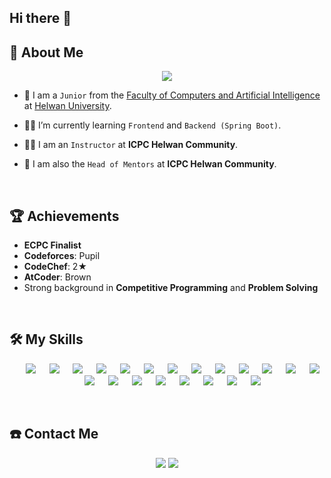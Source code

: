 ## Hi there 👋  

## 🌟 About Me
<p align="center">
    <a href="https://git.io/typing-svg"><img
            src="https://readme-typing-svg.demolab.com?font=Fira+Code&weight=900&size=25&pause=1000&center=true&vCenter=true&random=true&width=600&height=100&lines=Computer+Science+Student;Competitive+Programmer;Software+Engineer;Instructor;Head+of+Mentors+at+ICPC+Helwan+Community"/></a>
</p>

- 🏫 I am a `Junior` from the [Faculty of Computers and Artificial Intelligence](https://www.helwan.edu.eg/en/faculty-of-computers-and-artificial-intelligence/) at [Helwan University](https://www.helwan.edu.eg/).  

- 👨‍🎓 I’m currently learning `Frontend` and `Backend (Spring Boot)`.  

- 👨‍🏫 I am an `Instructor` at **ICPC Helwan Community**.  

- 🚀 I am also the `Head of Mentors` at **ICPC Helwan Community**.  

<br>

## 🏆 Achievements  
- **ECPC Finalist**  
- **Codeforces**: Pupil  
- **CodeChef**: 2★  
- **AtCoder**: Brown  
- Strong background in **Competitive Programming** and **Problem Solving**  

<br>

## 🛠️ My Skills
<p align="center">
    &emsp;
    <img src="https://img.shields.io/badge/C%20-%232370ED.svg?style=for-the-badge&logo=c&logoColor=white">
    &emsp;
    <img src="https://img.shields.io/badge/C++%20-%2300599C.svg?style=for-the-badge&logo=c%2B%2B&logoColor=white">
    &emsp;
    <img src="https://img.shields.io/badge/Python%20-%2314354C.svg?style=for-the-badge&logo=python&logoColor=white">
    &emsp;
    <img src="https://img.shields.io/badge/Java-%23ED8B00.svg?style=for-the-badge&logo=openjdk&logoColor=white">
    &emsp;
    <img src="https://img.shields.io/badge/JavaScript-F7DF1E?style=for-the-badge&logo=javascript&logoColor=black">
    &emsp;
    <img src="https://img.shields.io/badge/HTML5%20-%23E34F26.svg?style=for-the-badge&logo=html5&logoColor=white">
    &emsp;
    <img src="https://img.shields.io/badge/CSS%20-%231572B6.svg?style=for-the-badge&logo=css3&logoColor=white">
    &emsp;
    <img src="https://img.shields.io/badge/Tailwind_CSS-38B2AC?style=for-the-badge&logo=tailwind-css&logoColor=white">
    &emsp;
    <img src="https://img.shields.io/badge/Spring%20Boot-%236DB33F.svg?style=for-the-badge&logo=spring&logoColor=white">
    &emsp;
    <img src="https://img.shields.io/badge/Postman-FF6C37?style=for-the-badge&logo=postman&logoColor=white">
    &emsp;
    <img src="https://img.shields.io/badge/MySQL-%234479A1.svg?style=for-the-badge&logo=mysql&logoColor=white">
    &emsp;
    <img src="https://img.shields.io/badge/Git%20-%23F05033.svg?style=for-the-badge&logo=git&logoColor=white">
    &emsp;
    <img src="https://img.shields.io/badge/github-%23181717.svg?style=for-the-badge&logo=github&logoColor=white">
    &emsp;
    <img src="https://img.shields.io/badge/Visual%20Studio%20Code-0078d7.svg?style=for-the-badge&logo=visual-studio-code&logoColor=white">
    &emsp;
    <img src="https://img.shields.io/badge/jetbrains-%23000000.svg?style=for-the-badge&logo=jetbrains&logoColor=white">
    &emsp;
    <img src="https://img.shields.io/badge/problem%20solving-%23000000.svg?style=for-the-badge&logo=codeforces&logoColor=white">
    &emsp;
    <img src="https://img.shields.io/badge/PHP-%237A4E9D.svg?style=for-the-badge&logo=php&logoColor=white">
    &emsp;
    <img src="https://img.shields.io/badge/Linux-%2326CC42.svg?style=for-the-badge&logo=linux&logoColor=white">
    &emsp;
    <img src="https://img.shields.io/badge/Windows-0078D6?style=for-the-badge&logo=windows&logoColor=white">
    &emsp;
    <a href="https://codeforces.com/profile/mahmoud_aziz"><img src="https://img.shields.io/badge/codeforces%20-%231F8ACB.svg?style=for-the-badge&logo=codeforces&logoColor=white"></a>
    &emsp;
    <a href="https://leetcode.com/u/mahmoudsasky/"><img src="https://img.shields.io/badge/LeetCode%20-%23000000.svg?style=for-the-badge&logo=LeetCode&logoColor=white"></a>
</p>  

<br>

## ☎️ Contact Me
<p align="center">
    <a href="mailto:mahmood444e@gmail.com"><img
            src="https://img.shields.io/badge/gmail-%23EA4335.svg?style=for-the-badge&logo=gmail&logoColor=white"/></a>
    <a href="https://www.linkedin.com/in/mahmoud-aziz-5a165b298"><img
            src="https://img.shields.io/badge/linkedin-%230A66C2.svg?style=for-the-badge&logo=linkedin&logoColor=white"/></a>
</p
